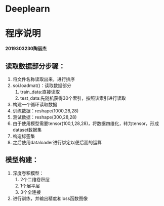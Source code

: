 # Deeplearn
# 程序说明

**2019303230陶丽杰**

## 读取数据部分步骤：
1. 将文件名称读取出来，进行排序
2. soi.loadmat()：读取数据部分
   1. train_data:直接读取
   2. test_data:先随机获得30个索引，按照该索引进行读取
3. 构建一个循环读取数据
4. 训练数据：reshape(1000,28,28)
5. 测试数据：reshape(300,28,28)
6. 由于使用模型需要tensor(100,1,28,28)，将数据四维化，转为tensor，形成dataset数据集
7. 构造标签集
8. 之后使用dataloader进行绑定以便后面的运算

## 模型构建：
1. 深度卷积模型：
   1. 2个二维卷积层
   2. 1个展平层
   3. 3个全连接
2. 进行训练，并输出精度和loss函数图像
